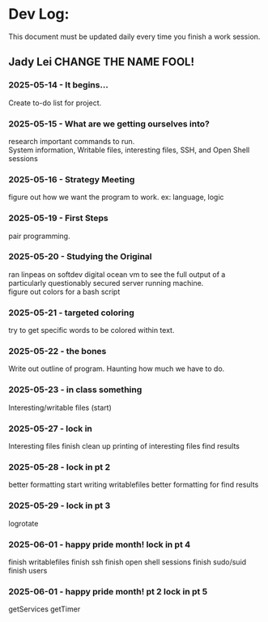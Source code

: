 # Dev Log:

This document must be updated daily every time you finish a work session.

## Jady Lei CHANGE THE NAME FOOL!

### 2025-05-14 - It begins...
Create to-do list for project.

### 2025-05-15 - What are we getting ourselves into?
research important commands to run.  
System information, Writable files, interesting files, SSH, and Open Shell sessions

### 2025-05-16 - Strategy Meeting
figure out how we want the program to work. ex: language, logic

### 2025-05-19 - First Steps
pair programming.

### 2025-05-20 - Studying the Original
ran linpeas on softdev digital ocean vm to see the full output of a particularly questionably secured server running machine.  
figure out colors for a bash script

### 2025-05-21 - targeted coloring
try to get specific words to be colored within text.

### 2025-05-22 - the bones
Write out outline of program. Haunting how much we have to do.

### 2025-05-23 - in class something
Interesting/writable files (start)

### 2025-05-27 - lock in
Interesting files finish
clean up printing of interesting files find results

### 2025-05-28 - lock in pt 2
better formatting
start writing writablefiles
better formatting for find results

### 2025-05-29 - lock in pt 3
logrotate

### 2025-06-01 - happy pride month! lock in pt 4
finish writablefiles
finish ssh
finish open shell sessions
finish sudo/suid
finish users

### 2025-06-01 - happy pride month! pt 2 lock in pt 5
getServices
getTimer